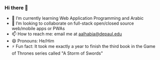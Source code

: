 ### Hi there 👋

- 🌱 I’m currently learning Web Application Programming and Arabic
- 👯 I’m looking to collaborate on full-stack open/closed source web/mobile apps or PWAs
- 📫 How to reach me: email me at aalhabia@depaul.edu
- 😄 Pronouns: He/Him
- ⚡ Fun fact: It took me exactly a year to finish the third book in the Game of Thrones series called "A Storm of Swords" 

